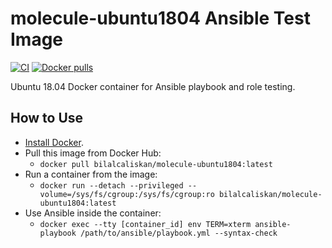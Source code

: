 # molecule-ubuntu1804 Ansible Test Image

[![CI](https://github.com/bilalcaliskan/molecule-ubuntu1804/workflows/Build/badge.svg?branch=master&event=push)](https://github.com/bilalcaliskan/molecule-ubuntu1804/actions?query=workflow%3ABuild)
[![Docker pulls](https://img.shields.io/docker/pulls/bilalcaliskan/molecule-ubuntu1804)](https://hub.docker.com/r/bilalcaliskan/molecule-ubuntu1804/)

Ubuntu 18.04 Docker container for Ansible playbook and role testing.

## How to Use
- [Install Docker](https://docs.docker.com/engine/installation/).
- Pull this image from Docker Hub:
  - `docker pull bilalcaliskan/molecule-ubuntu1804:latest`
- Run a container from the image:
  - `docker run --detach --privileged --volume=/sys/fs/cgroup:/sys/fs/cgroup:ro bilalcaliskan/molecule-ubuntu1804:latest`
- Use Ansible inside the container:
  - `docker exec --tty [container_id] env TERM=xterm ansible-playbook /path/to/ansible/playbook.yml --syntax-check`
